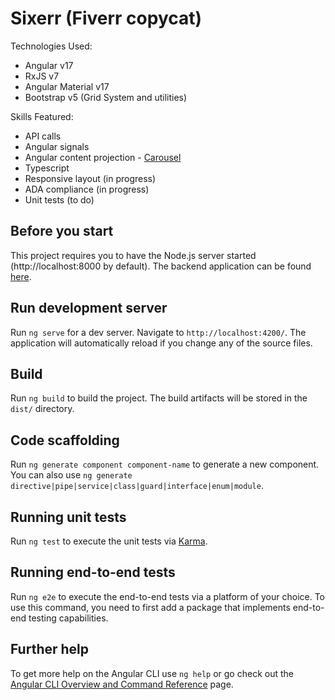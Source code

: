 # Sixerr (Fiverr copycat)

Technologies Used:

-   Angular v17
-   RxJS v7
-   Angular Material v17
-   Bootstrap v5 (Grid System and utilities)

Skills Featured:

-   API calls
-   Angular signals
-   Angular content projection - [Carousel](/src/app/components/carousel/carousel.module.ts)
-   Typescript
-   Responsive layout (in progress)
-   ADA compliance (in progress)
-   Unit tests (to do)

## Before you start

This project requires you to have the Node.js server started (http://localhost:8000 by default). The backend application can be found [here](../server).

## Run development server

Run `ng serve` for a dev server. Navigate to `http://localhost:4200/`. The application will automatically reload if you change any of the source files.

## Build

Run `ng build` to build the project. The build artifacts will be stored in the `dist/` directory.

## Code scaffolding

Run `ng generate component component-name` to generate a new component. You can also use `ng generate directive|pipe|service|class|guard|interface|enum|module`.

## Running unit tests

Run `ng test` to execute the unit tests via [Karma](https://karma-runner.github.io).

## Running end-to-end tests

Run `ng e2e` to execute the end-to-end tests via a platform of your choice. To use this command, you need to first add a package that implements end-to-end testing capabilities.

## Further help

To get more help on the Angular CLI use `ng help` or go check out the [Angular CLI Overview and Command Reference](https://angular.io/cli) page.
